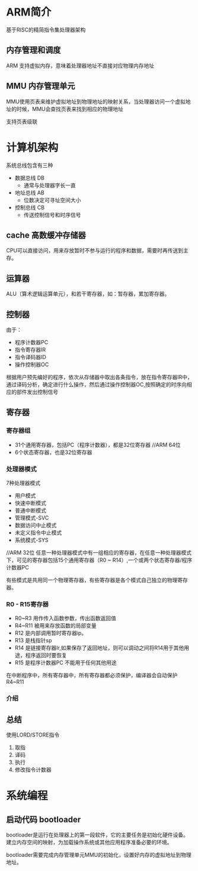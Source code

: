 # ARM简介

基于RISC的精简指令集处理器架构


## 内存管理和调度

ARM 支持虚拟内存，意味着处理器地址不直接对应物理内存地址    

## MMU 内存管理单元

MMU使用页表来维护虚拟地址到物理地址的映射关系，当处理器访问一个虚拟地址的时候，MMU会查找页表来找到相应的物理地址

支持页表级联        
# 计算机架构

系统总线包含有三种  
- 数据总线 DB
  - 通常与处理器字长一直
- 地址总线 AB
  - 位数决定可寻址空间大小
- 控制总线 CB
  - 传送控制信号和时序信号



## cache 高数缓冲存储器
CPU可以直接访问，用来存放暂时不参与运行的程序和数据，需要时再传送到主存。   

## 运算器

ALU（算术逻辑运算单元），和若干寄存器，如：暂存器，累加寄存器。   

## 控制器
由于：  
- 程序计数器PC  
- 指令寄存器IR
- 指令译码器ID
- 操作控制器OC


根据用户预先编好的程序，依次从存储器中取出各条指令，放在指令寄存器IR中，通过译码分析，确定进行什么操作，然后通过操作控制器OC,按照确定的时序向相应的部件发出控制信号
 


## 寄存器

### 寄存器组
- 31个通用寄存器，包括PC（程序计数器），都是32位寄存器   //ARM 64位
- 6个状态寄存器，也是32位寄存器

### 处理器模式
7种处理器模式   
- 用户模式
- 快速中断模式
- 普通中断模式
- 管理模式-SVC
- 数据访问中止模式
- 未定义指令中止模式
- 系统模式-SYS


//ARM 32位
任意一种处理器模式中有一组相应的寄存器，在任意一种处理器模式下，可见的寄存器包括15个通用寄存器（R0 ~ R14）,一个或两个状态寄存器/程序计数器PC  

有些模式是共用同一个物理寄存器，有些寄存器是各个模式自己独立的物理寄存器。    


### R0 - R15寄存器
- R0~R3 用作传入函数参数，传出函数返回值
- R4~R11 被用来存放函数的局部变量
- R12 是内部调用暂时寄存器ip。
- R13 是栈指针sp
- R14 是链接寄存器Ir,如果保存了返回地址，则可以调动之间将R14用于其他用途，程序返回时要恢复
- R15 是程序计数器PC 不能用于任何其他用途

在中断程序中，所有寄存器中，所有寄存器都必须保护，编译器会自动保护R4~R11    



### 介绍
## 总结

使用LORD/STORE指令    



1. 取指
2. 译码
3. 执行
4. 修改指令计数器




# 系统编程

## 启动代码 bootloader

bootloader是运行在处理器上的第一段软件，它的主要任务是初始化硬件设备。建立内存空间的映射，为加载操作系统或其他应用程序准备必要的环境。

bootloader需要完成内存管理单元MMU的初始化，设置好内存的虚拟地址到物理地址。     


